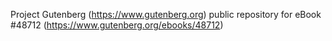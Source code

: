 Project Gutenberg (https://www.gutenberg.org) public repository for eBook #48712 (https://www.gutenberg.org/ebooks/48712)
